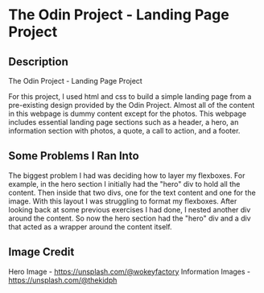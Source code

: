 # The Odin Project - Landing Page Project

## Description
The Odin Project - Landing Page Project

For this project, I used html and css to build a simple landing page from a pre-existing design provided by the Odin Project. Almost all of the content in this webpage is dummy content except for the photos. This webpage includes essential landing page sections such as a header, a hero, an information section with photos, a quote, a call to action, and a footer.

## Some Problems I Ran Into

The biggest problem I had was deciding how to layer my flexboxes. For example, in the hero section I initially had the "hero" div to hold all the content. Then inside that two divs, one for the text content and one for the image. With this layout I was struggling to format my flexboxes. After looking back at some previous exercises I had done, I nested another div around the content. So now the hero section had the "hero" div and a div that acted as a wrapper around the content itself. 

## Image Credit

Hero Image - https://unsplash.com/@wokeyfactory
Information Images - https://unsplash.com/@thekidph
